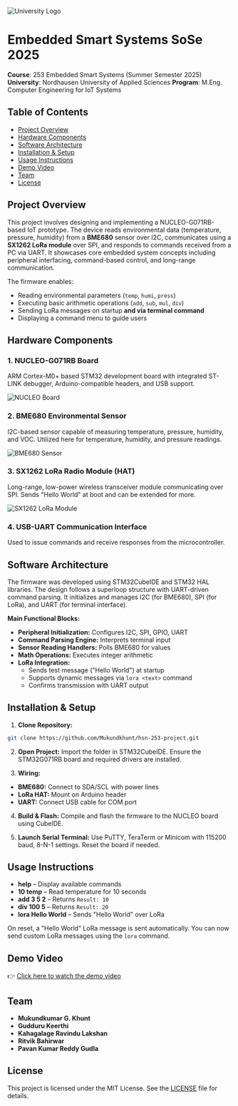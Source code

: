 ![University Logo](images/university_logo.png)

# Embedded Smart Systems SoSe 2025

**Course**: 253 Embedded Smart Systems (Summer Semester 2025)
**University**: Nordhausen University of Applied Sciences
**Program**: M.Eng. Computer Engineering for IoT Systems

## Table of Contents

* [Project Overview](#project-overview)
* [Hardware Components](#hardware-components)
* [Software Architecture](#software-architecture)
* [Installation & Setup](#installation--setup)
* [Usage Instructions](#usage-instructions)
* [Demo Video](#demo-video)
* [Team](#team)
* [License](#license)

## Project Overview

This project involves designing and implementing a NUCLEO-G071RB-based IoT prototype. The device reads environmental data (temperature, pressure, humidity) from a **BME680** sensor over I2C, communicates using a **SX1262 LoRa module** over SPI, and responds to commands received from a PC via UART. It showcases core embedded system concepts including peripheral interfacing, command-based control, and long-range communication.

The firmware enables:

* Reading environmental parameters (`temp`, `humi`, `press`)
* Executing basic arithmetic operations (`add`, `sub`, `mul`, `div`)
* Sending LoRa messages on startup **and via terminal command**
* Displaying a command menu to guide users


## Hardware Components

### 1. NUCLEO-G071RB Board

ARM Cortex-M0+ based STM32 development board with integrated ST-LINK debugger, Arduino-compatible headers, and USB support.

![NUCLEO Board](images/nucleo-board.jpeg)

### 2. BME680 Environmental Sensor

I2C-based sensor capable of measuring temperature, pressure, humidity, and VOC. Utilized here for temperature, humidity, and pressure readings.

![BME680 Sensor](images/bme680.jpeg)

### 3. SX1262 LoRa Radio Module (HAT)

Long-range, low-power wireless transceiver module communicating over SPI. Sends "Hello World" at boot and can be extended for more.

![SX1262 LoRa Module](images/LoRa%20HAT%20Sx1262.jpeg)

### 4. USB-UART Communication Interface

Used to issue commands and receive responses from the microcontroller.

## Software Architecture

The firmware was developed using STM32CubeIDE and STM32 HAL libraries. The design follows a superloop structure with UART-driven command parsing. It initializes and manages I2C (for BME680), SPI (for LoRa), and UART (for terminal interface).

**Main Functional Blocks:**

* **Peripheral Initialization:** Configures I2C, SPI, GPIO, UART
* **Command Parsing Engine:** Interprets terminal input
* **Sensor Reading Handlers:** Polls BME680 for values
* **Math Operations:** Executes integer arithmetic
* **LoRa Integration:**
  - Sends test message ("Hello World") at startup
  - Supports dynamic messages via `lora <text>` command
  - Confirms transmission with UART output


## Installation & Setup

1. **Clone Repository:**

```bash
git clone https://github.com/Mukundkhunt/hsn-253-project.git
```

2. **Open Project:**
   Import the folder in STM32CubeIDE. Ensure the STM32G071RB board and required drivers are installed.

3. **Wiring:**

* **BME680:** Connect to SDA/SCL with power lines
* **LoRa HAT:** Mount on Arduino header
* **UART:** Connect USB cable for COM port

4. **Build & Flash:**
   Compile and flash the firmware to the NUCLEO board using CubeIDE.

5. **Launch Serial Terminal:**
   Use PuTTY, TeraTerm or Minicom with 115200 baud, 8-N-1 settings. Reset the board if needed.

## Usage Instructions

* **help** – Display available commands
* **10 temp** – Read temperature for 10 seconds
* **add 3 5 2** – Returns `Result: 10`
* **div 100 5** – Returns `Result: 20`
* **lora Hello World** – Sends "Hello World" over LoRa

On reset, a "Hello World" LoRa message is sent automatically.
You can now send custom LoRa messages using the `lora` command.

## Demo Video

👉 [Click here to watch the demo video](https://mukund-personal-storage.s3.ap-south-1.amazonaws.com/test_terminal.mp4)

## Team

* **Mukundkumar G. Khunt**
* **Gudduru Keerthi**
* **Kahagalage Ravindu Lakshan**
* **Ritvik Bahirwar**
* **Pavan Kumar Reddy Gudla**

## License

This project is licensed under the MIT License. See the [LICENSE](https://github.com/Mukundkhunt/hsn-253-project/blob/main/LICENSE) file for details.

